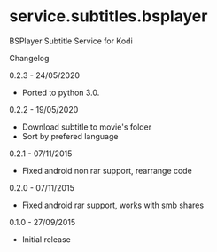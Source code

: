 # service.subtitles.bsplayer
BSPlayer Subtitle Service for Kodi
  
  Changelog
  
0.2.3 - 24/05/2020
- Ported to python 3.0.

0.2.2 - 19/05/2020
- Download subtitle to movie's folder
- Sort by prefered language

0.2.1 - 07/11/2015
- Fixed android non rar support, rearrange code

0.2.0 - 07/11/2015
- Fixed android rar support, works with smb shares

0.1.0 - 27/09/2015
- Initial release
